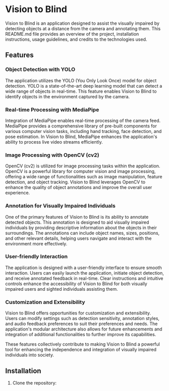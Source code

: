 # Vision to Blind

Vision to Blind is an application designed to assist the visually impaired by detecting objects at a distance from the camera and annotating them. This README.md file provides an overview of the project, installation instructions, usage guidelines, and credits to the technologies used.

## Features

### Object Detection with YOLO

The application utilizes the YOLO (You Only Look Once) model for object detection. YOLO is a state-of-the-art deep learning model that can detect a wide range of objects in real-time. This feature enables Vision to Blind to identify objects in the environment captured by the camera.

### Real-time Processing with MediaPipe

Integration of MediaPipe enables real-time processing of the camera feed. MediaPipe provides a comprehensive library of pre-built components for various computer vision tasks, including hand tracking, face detection, and pose estimation. In Vision to Blind, MediaPipe enhances the application's ability to process live video streams efficiently.

### Image Processing with OpenCV (cv2)

OpenCV (cv2) is utilized for image processing tasks within the application. OpenCV is a powerful library for computer vision and image processing, offering a wide range of functionalities such as image manipulation, feature detection, and object tracking. Vision to Blind leverages OpenCV to enhance the quality of object annotations and improve the overall user experience.

### Annotation for Visually Impaired Individuals

One of the primary features of Vision to Blind is its ability to annotate detected objects. This annotation is designed to aid visually impaired individuals by providing descriptive information about the objects in their surroundings. The annotations can include object names, sizes, positions, and other relevant details, helping users navigate and interact with the environment more effectively.

### User-friendly Interaction

The application is designed with a user-friendly interface to ensure smooth interaction. Users can easily launch the application, initiate object detection, and receive annotated feedback in real-time. Clear instructions and intuitive controls enhance the accessibility of Vision to Blind for both visually impaired users and sighted individuals assisting them.

### Customization and Extensibility

Vision to Blind offers opportunities for customization and extensibility. Users can modify settings such as detection sensitivity, annotation styles, and audio feedback preferences to suit their preferences and needs. The application's modular architecture also allows for future enhancements and integration of additional functionalities to further improve its capabilities.

These features collectively contribute to making Vision to Blind a powerful tool for enhancing the independence and integration of visually impaired individuals into society.

## Installation

1. Clone the repository:

